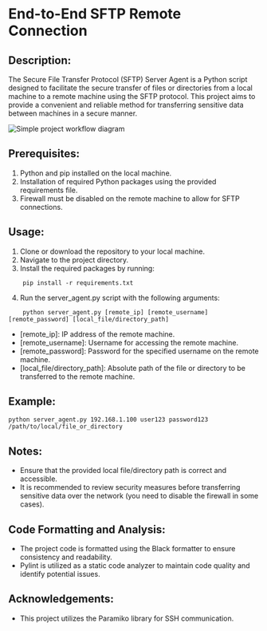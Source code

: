 # End-to-End SFTP Remote Connection

## Description:
The Secure File Transfer Protocol (SFTP) Server Agent is a Python script designed to facilitate the secure transfer of files or directories from a local machine to a remote machine using the SFTP protocol. This project aims to provide a convenient and reliable method for transferring sensitive data between machines in a secure manner.

![Simple project workflow diagram]()
## Prerequisites:

1. Python and pip installed on the local machine.
2. Installation of required Python packages using the provided requirements 
   file.
3. Firewall must be disabled on the remote machine to allow for SFTP 
   connections.

## Usage:

1. Clone or download the repository to your local machine.
2. Navigate to the project directory.
3. Install the required packages by running:
```doctest
    pip install -r requirements.txt
```
4. Run the server_agent.py script with the following arguments:
```doctest
    python server_agent.py [remote_ip] [remote_username] [remote_password] [local_file/directory_path]
```

- [remote_ip]: IP address of the remote machine.
- [remote_username]: Username for accessing the remote machine.
- [remote_password]: Password for the specified username on the remote machine.
- [local_file/directory_path]: Absolute path of the file or directory to be 
  transferred to the remote machine.
## Example:
```doctest
python server_agent.py 192.168.1.100 user123 password123 /path/to/local/file_or_directory
```

## Notes:

- Ensure that the provided local file/directory path is correct and accessible.
- It is recommended to review security measures before transferring sensitive 
  data over the network (you need to disable the firewall in some cases).

## Code Formatting and Analysis:

- The project code is formatted using the Black formatter to ensure 
consistency and readability.
- Pylint is utilized as a static code analyzer to maintain code quality and 
  identify potential issues.

## Acknowledgements:

- This project utilizes the Paramiko library for SSH communication.

